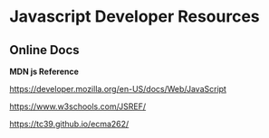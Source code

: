 # Javascript Developer Resources

## Online Docs

__MDN js Reference__

https://developer.mozilla.org/en-US/docs/Web/JavaScript



https://www.w3schools.com/JSREF/


https://tc39.github.io/ecma262/